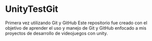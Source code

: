 # UnityTestGit
Primera vez utilizando Git y GitHub
Este repositorio fue creado con el objetivo de aprender el uso y manejo de Git y GitHub enfocado a mis proyectos de desarrollo de videojuegos con unity.
